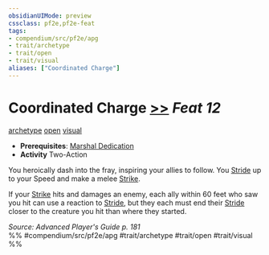 ```yaml
---
obsidianUIMode: preview
cssclass: pf2e,pf2e-feat
tags:
- compendium/src/pf2e/apg
- trait/archetype
- trait/open
- trait/visual
aliases: ["Coordinated Charge"]
---
```

# Coordinated Charge  [>>](rules/core-rulebook/chapter-9-playing-the-game.md#Actions "Two-Action") *Feat 12*  
[archetype](rules/traits/archetype.md "Archetype Feat Trait")  [open](rules/traits/open.md "Open Combat Trait")  [visual](rules/traits/visual.md "Visual Effect Trait")  

- **Prerequisites**: [Marshal Dedication](compendium/feats/marshal-dedication-apg.md)
- **Activity** Two-Action

You heroically dash into the fray, inspiring your allies to follow. You [Stride](rules/actions/stride.md) up to your Speed and make a melee [Strike](rules/actions/strike.md).

If your [Strike](rules/actions/strike.md) hits and damages an enemy, each ally within 60 feet who saw you hit can use a reaction to [Stride](rules/actions/stride.md), but they each must end their [Stride](rules/actions/stride.md) closer to the creature you hit than where they started.

*Source: Advanced Player's Guide p. 181*  
%% #compendium/src/pf2e/apg #trait/archetype #trait/open #trait/visual %%